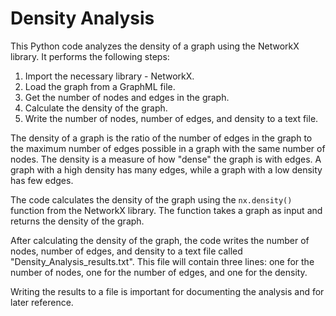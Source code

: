 # Density Analysis

This Python code analyzes the density of a graph using the NetworkX library. It performs the following steps:

1. Import the necessary library - NetworkX.
2. Load the graph from a GraphML file.
3. Get the number of nodes and edges in the graph.
4. Calculate the density of the graph.
5. Write the number of nodes, number of edges, and density to a text file.

The density of a graph is the ratio of the number of edges in the graph to the maximum number of edges possible in a graph with the same number of nodes. The density is a measure of how "dense" the graph is with edges. A graph with a high density has many edges, while a graph with a low density has few edges.

The code calculates the density of the graph using the `nx.density()` function from the NetworkX library. The function takes a graph as input and returns the density of the graph.

After calculating the density of the graph, the code writes the number of nodes, number of edges, and density to a text file called "Density_Analysis_results.txt". This file will contain three lines: one for the number of nodes, one for the number of edges, and one for the density.

Writing the results to a file is important for documenting the analysis and for later reference.